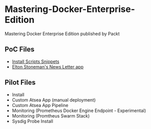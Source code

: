 # Mastering-Docker-Enterprise-Edition

Mastering Docker Enterprise Edition published by Packt

## PoC Files 

- [Install Scripts Snippets](../master/PoC/install/Install-EE-Engine-notes.md)
- [Elton Stoneman's News Letter app](../master/PoC/mta-netfx-dev-part-2/README.md)

## Pilot Files

- Install
- Custom Atsea App (manual deployment)
- Custom Atsea App Pipeline
- Monitoring (Prometheus Docker Engine Endpoint - Experimental)
- Monitoring (Promtheus Swarm Stack)
- Sysdig Probe Install